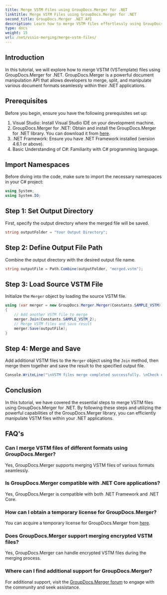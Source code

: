 ```yaml
---
title: Merge VSTM Files using GroupDocs.Merger for .NET
linktitle: Merge VSTM Files using GroupDocs.Merger for .NET
second_title: GroupDocs.Merger .NET API
description: Learn how to merge VSTM files effortlessly using GroupDocs.Merger for .NET. Follow our step-by-step tutorial and your document manipulation capabilities.
type: docs
weight: 15
url: /net/visio-merging/merge-vstm-files/
---
```

## Introduction
In this tutorial, we will explore how to merge VSTM (VSTemplate) files using GroupDocs.Merger for .NET. GroupDocs.Merger is a powerful document manipulation API that allows developers to merge, split, and manipulate various document formats seamlessly within their .NET applications.
## Prerequisites
Before you begin, ensure you have the following prerequisites set up:
1. Visual Studio: Install Visual Studio IDE on your development machine.
2. GroupDocs.Merger for .NET: Obtain and install the GroupDocs.Merger for .NET library. You can download it from [here](https://releases.groupdocs.com/merger/net/).
3. .NET Framework: Ensure you have .NET Framework installed (version 4.6.1 or above).
4. Basic Understanding of C#: Familiarity with C# programming language.

## Import Namespaces
Before diving into the code, make sure to import the necessary namespaces in your C# project:
```csharp
using System;
using System.IO;
```
## Step 1: Set Output Directory
First, specify the output directory where the merged file will be saved.
```csharp
string outputFolder = "Your Output Directory";
```
## Step 2: Define Output File Path
Combine the output directory with the desired output file name.
```csharp
string outputFile = Path.Combine(outputFolder, "merged.vstm");
```
## Step 3: Load Source VSTM File
Initialize the `Merger` object by loading the source VSTM file.
```csharp
using (var merger = new GroupDocs.Merger.Merger(Constants.SAMPLE_VSTM))
{
    // Add another VSTM file to merge
    merger.Join(Constants.SAMPLE_VSTM_2);
    // Merge VSTM files and save result
    merger.Save(outputFile);
}
```
## Step 4: Merge and Save
Add additional VSTM files to the `Merger` object using the `Join` method, then merge them together and save the result to the specified output file.
```csharp
Console.WriteLine("\nVSTM files merge completed successfully. \nCheck output in {0}", outputFolder);
```

## Conclusion
In this tutorial, we have covered the essential steps to merge VSTM files using GroupDocs.Merger for .NET. By following these steps and utilizing the powerful capabilities of the GroupDocs.Merger library, you can efficiently manipulate VSTM files within your .NET applications.

## FAQ's
### Can I merge VSTM files of different formats using GroupDocs.Merger?
Yes, GroupDocs.Merger supports merging VSTM files of various formats seamlessly.
### Is GroupDocs.Merger compatible with .NET Core applications?
Yes, GroupDocs.Merger is compatible with both .NET Framework and .NET Core.
### How can I obtain a temporary license for GroupDocs.Merger?
You can acquire a temporary license for GroupDocs.Merger from [here](https://purchase.groupdocs.com/temporary-license/).
### Does GroupDocs.Merger support merging encrypted VSTM files?
Yes, GroupDocs.Merger can handle encrypted VSTM files during the merging process.
### Where can I find additional support for GroupDocs.Merger?
For additional support, visit the [GroupDocs.Merger forum](https://forum.groupdocs.com/c/merger/32) to engage with the community and seek assistance.
